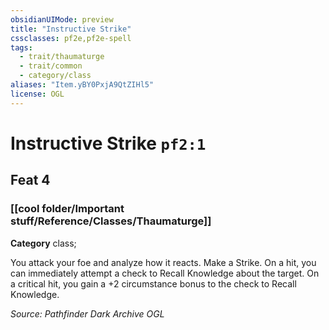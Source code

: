 ```yaml
---
obsidianUIMode: preview
title: "Instructive Strike"
cssclasses: pf2e,pf2e-spell
tags:
  - trait/thaumaturge
  - trait/common
  - category/class
aliases: "Item.yBY0PxjA9QtZIHl5"
license: OGL
---
```

# Instructive Strike `pf2:1`
## Feat 4
### [[cool folder/Important stuff/Reference/Classes/Thaumaturge]]

**Category** class; 




You attack your foe and analyze how it reacts. Make a Strike. On a hit, you can immediately attempt a check to Recall Knowledge about the target. On a critical hit, you gain a +2 circumstance bonus to the check to Recall Knowledge.

*Source: Pathfinder Dark Archive*
*OGL*